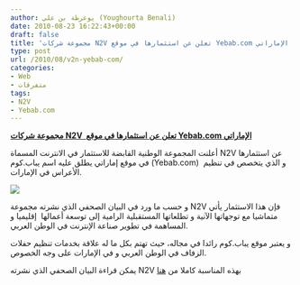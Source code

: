 ```yaml
---
author: يوغرطة بن علي (Youghourta Benali)
date: 2010-08-23 16:22:43+00:00
draft: false
title: 'مجموعة شركات N2V تعلن عن استثمارها في موقع Yebab.com الإماراتي '
type: post
url: /2010/08/v2n-yebab-com/
categories:
- Web
- متفرقات
tags:
- N2V
- Yebab.com
---
```


**[مجموعة شركات N2V  تعلن عن استثمارها في موقع Yebab.com الإماراتي](https://www.it-scoop.com/2010/08/v2n-yebab-com/)**




أعلنت المجموعة الوطنية القابضة للاستثمار في الانترنت المسماة N2V عن استثمارها في موقع إماراتي يطلق عليه اسم يباب.كوم (Yebab.com)  و الذي يتخصص في تنظيم الأعراس في الإمارات.




[![](http://www.yebab.com/blog/wp-content/uploads/2010/08/N2V-Yebab.JPG)
](https://www.it-scoop.com/2010/08/v2n-yebab-com/)


و حسب ما ورد في البيان الصحفي الذي نشرته مجموعة N2V فإن هذا الاستثمار يأتي متماشيا مع توجهاتها الآنية و تطلعاتها المستقبلية الرامية إلى توسعة أعمالها  إقليميا و المساهمة في تطوير صناعة الإنترنت في الوطن العربي.

و يعتبر موقع يباب.كوم رائدا في مجاله، حيث تهتم بكل ما له علاقة بخدمات تنظيم حفلات الزفاف في الوطن العربي و في الإمارات على وجه الخصوص.

يمكن قراءة البيان الصحفي الذي نشرته N2V بهذه المناسبة كاملا من [هنا](http://www.yebab.com/blog/?p=1593)
